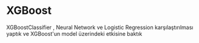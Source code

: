 # XGBoost
XGBoostClassifier , Neural Network ve Logistic Regression karşılaştırılması yaptık ve XGBoost'un model üzerindeki etkisine baktık
